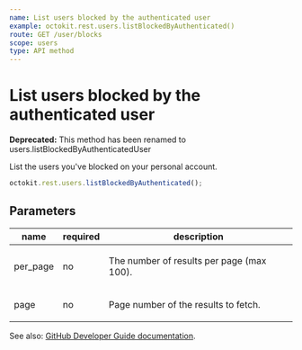 ```yaml
---
name: List users blocked by the authenticated user
example: octokit.rest.users.listBlockedByAuthenticated()
route: GET /user/blocks
scope: users
type: API method
---
```


# List users blocked by the authenticated user

**Deprecated:** This method has been renamed to users.listBlockedByAuthenticatedUser

List the users you've blocked on your personal account.

```js
octokit.rest.users.listBlockedByAuthenticated();
```

## Parameters

<table>
  <thead>
    <tr>
      <th>name</th>
      <th>required</th>
      <th>description</th>
    </tr>
  </thead>
  <tbody>
    <tr><td>per_page</td><td>no</td><td>

The number of results per page (max 100).

</td></tr>
<tr><td>page</td><td>no</td><td>

Page number of the results to fetch.

</td></tr>
  </tbody>
</table>

See also: [GitHub Developer Guide documentation](https://docs.github.com/rest/users/blocking#list-users-blocked-by-the-authenticated-user).
